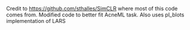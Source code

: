 Credit to https://github.com/sthalles/SimCLR where most of this code comes from. Modified code to better fit AcneML task.
Also uses pl_blots implementation of LARS